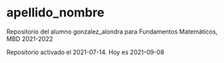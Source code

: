 # apellido_nombre
Repositorio del alumno gonzalez_alondra para Fundamentos Matemáticos, MBD 2021-2022

Repositorio activado el 2021-07-14. Hoy es 2021-09-08
